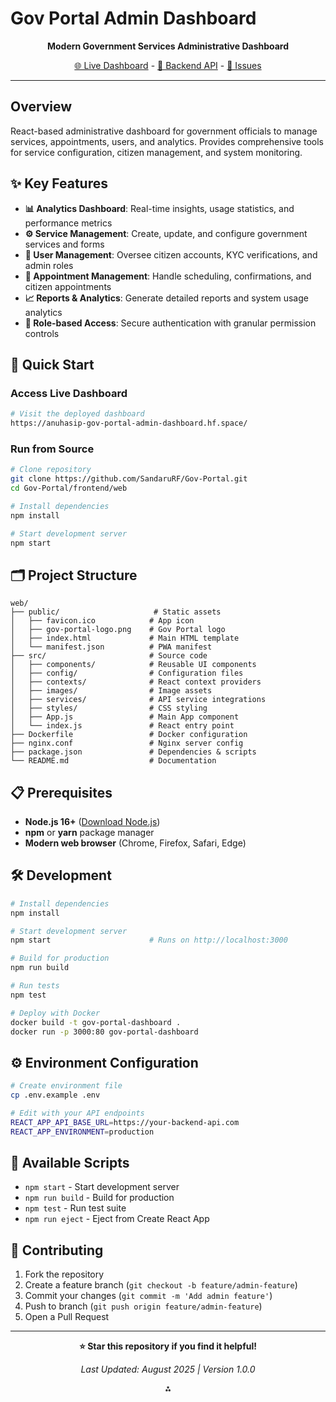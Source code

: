 # Gov Portal Admin Dashboard

<div align="center">




**Modern Government Services Administrative Dashboard**

[🌐 Live Dashboard](https://anuhasip-gov-portal-admin-dashboard.hf.space/) -  [🚀 Backend API](https://anuhasip-gov-portal-backend.hf.space/docs#) -  [🐛 Issues](https://github.com/SandaruRF/Gov-Portal/issues)

</div>

***

## Overview

React-based administrative dashboard for government officials to manage services, appointments, users, and analytics. Provides comprehensive tools for service configuration, citizen management, and system monitoring.

## ✨ Key Features

- **📊 Analytics Dashboard**: Real-time insights, usage statistics, and performance metrics
- **⚙️ Service Management**: Create, update, and configure government services and forms
- **👥 User Management**: Oversee citizen accounts, KYC verifications, and admin roles
- **📅 Appointment Management**: Handle scheduling, confirmations, and citizen appointments
- **📈 Reports \& Analytics**: Generate detailed reports and system usage analytics
- **🔐 Role-based Access**: Secure authentication with granular permission controls


## 🚀 Quick Start

### Access Live Dashboard

```bash
# Visit the deployed dashboard
https://anuhasip-gov-portal-admin-dashboard.hf.space/
```


### Run from Source

```bash
# Clone repository
git clone https://github.com/SandaruRF/Gov-Portal.git
cd Gov-Portal/frontend/web

# Install dependencies
npm install

# Start development server
npm start
```


## 🗂️ Project Structure

```
web/
├── public/                     # Static assets
│   ├── favicon.ico            # App icon
│   ├── gov-portal-logo.png    # Gov Portal logo
│   ├── index.html             # Main HTML template
│   └── manifest.json          # PWA manifest
├── src/                       # Source code
│   ├── components/            # Reusable UI components
│   ├── config/                # Configuration files
│   ├── contexts/              # React context providers
│   ├── images/                # Image assets
│   ├── services/              # API service integrations
│   ├── styles/                # CSS styling
│   ├── App.js                 # Main App component
│   └── index.js               # React entry point
├── Dockerfile                 # Docker configuration
├── nginx.conf                 # Nginx server config
├── package.json               # Dependencies & scripts
└── README.md                  # Documentation
```


## 📋 Prerequisites

- **Node.js 16+** ([Download Node.js](https://nodejs.org/))
- **npm** or **yarn** package manager
- **Modern web browser** (Chrome, Firefox, Safari, Edge)


## 🛠️ Development

```bash
# Install dependencies
npm install

# Start development server
npm start                      # Runs on http://localhost:3000

# Build for production
npm run build

# Run tests
npm test

# Deploy with Docker
docker build -t gov-portal-dashboard .
docker run -p 3000:80 gov-portal-dashboard
```


## ⚙️ Environment Configuration

```bash
# Create environment file
cp .env.example .env

# Edit with your API endpoints
REACT_APP_API_BASE_URL=https://your-backend-api.com
REACT_APP_ENVIRONMENT=production
```


## 🧪 Available Scripts

- `npm start` - Start development server
- `npm run build` - Build for production
- `npm test` - Run test suite
- `npm run eject` - Eject from Create React App


## 🤝 Contributing

1. Fork the repository
2. Create a feature branch (`git checkout -b feature/admin-feature`)
3. Commit your changes (`git commit -m 'Add admin feature'`)
4. Push to branch (`git push origin feature/admin-feature`)
5. Open a Pull Request

***

<div align="center">

**⭐ Star this repository if you find it helpful!**

*Last Updated: August 2025 | Version 1.0.0*

</div>
<div align="center">⁂</div>

